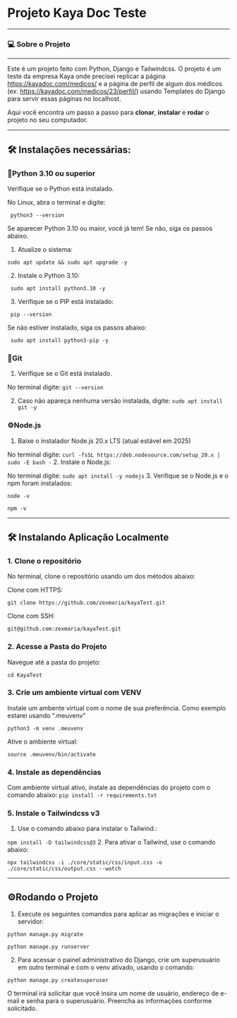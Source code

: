 # Projeto Kaya Doc Teste
***

### 💻 Sobre o Projeto
***

Este é um projeto feito com Python, Django e Tailwindcss. O projeto é um teste da empresa Kaya onde precisei replicar a página https://kayadoc.com/medicos/ e a página de perfil de algum dos médicos (ex: https://kayadoc.com/medicos/23/perfil/) usando Templates do Django para servir essas páginas no localhost.

Aqui você encontra um passo a passo para **clonar**, **instalar** e **rodar** o projeto no seu computador.
***

## 🛠️  Instalações necessárias:

### 🐍Python 3.10 ou superior
Verifique se o Python está instalado.


No Linux, abra o terminal e digite: 

``` python3 --version```

Se aparecer Python 3.10 ou maior, você já tem! Se não, siga os passos abaixo.

1. Atualize o sistema:

``` sudo apt update && sudo apt upgrade -y ```

2. Instale o Python 3.10:

``` sudo apt install python3.10 -y```

3. Verifique se o PIP está instalado:

``` pip --version```

Se não estiver instalado, siga os passos abaixo:

``` sudo apt install python3-pip -y```


### 🧩Git

1. Verifique se o Git está instalado.

No terminal digite: 
````git --version````

2. Caso não apareça nenhuma versão instalada, digite:
````sudo apt install git -y````

### ⚙️Node.js

1. Baixe o instalador Node.js 20.x LTS (atual estável em 2025)

No terminal digite:
````curl -fsSL https://deb.nodesource.com/setup_20.x | sudo -E bash -````
2. Instale o Node.js:

No terminal digite:
````sudo apt install -y nodejs````
3. Verifique se o Node.js e o npm foram instalados:

````node -v````

````npm -v````
***
## 🛠️ Instalando Aplicação Localmente

### 1. Clone o repositório
No terminal, clone o repositório usando um dos métodos abaixo:

Clone com HTTPS:

````git clone https://github.com/zexmaria/kayaTest.git````

Clone com SSH:

````git@github.com:zexmaria/kayaTest.git````

### 2. Acesse a Pasta do Projeto
Navegue até a pasta do projeto:

````cd KayaTest````

### 3. Crie um ambiente virtual com VENV
Instale um ambente virtual com  o nome de sua preferência. Como exemplo estarei usando ".meuvenv"

````python3 -m venv .meuvenv````

Ative o ambiente virtual:

````source .meuvenv/bin/activate````


### 4. Instale as dependências
Com ambiente virtual ativo, instale as dependências do projeto com o comando abaixo:
````pip install -r requirements.txt````

### 5. Instale o Tailwindcss v3
1. Use o comando abaixo para instalar o Tailwind.:

```` npm install -D tailwindcss@3 ````
2. Para ativar o Tailwind, use o comando abaixo:

````npx tailwindcss -i ./core/static/css/input.css -o ./core/static/css/output.css --watch````

***
## ⚙️Rodando o Projeto
1. Execute os seguintes comandos para aplicar as migrações e iniciar o servidor:

````python manage.py migrate````

```python manage.py runserver```

2. Para acessar o painel administrativo do Django, crie um superusuário em outro terminal e com o venv ativado, usando o comando:

````python manage.py createsuperuser````

O terminal irá solicitar que você insira um nome de usuário, endereço de e-mail e senha para o superusuário. Preencha as informações conforme solicitado.

